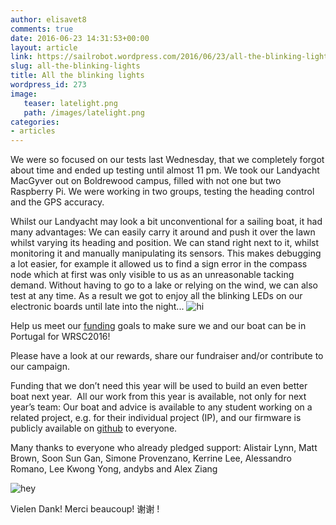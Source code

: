 ```yaml
---
author: elisavet8
comments: true
date: 2016-06-23 14:31:53+00:00
layout: article
link: https://sailrobot.wordpress.com/2016/06/23/all-the-blinking-lights/
slug: all-the-blinking-lights
title: All the blinking lights
wordpress_id: 273
image:
   teaser: latelight.png
   path: /images/latelight.png
categories:
- articles
---
```


We were so focused on our tests last Wednesday, that we completely forgot about time and ended up testing until almost 11 pm. We took our Landyacht MacGyver out on Boldrewood campus, filled with not one but two Raspberry Pi. We were working in two groups, testing the heading control and the GPS accuracy.

Whilst our Landyacht may look a bit unconventional for a sailing boat, it had many advantages: We can easily carry it around and push it over the lawn whilst varying its heading and position. We can stand right next to it, whilst monitoring it and manually manipulating its sensors. This makes debugging a lot easier, for example it allowed us to find a sign error in the compass node which at first was only visible to us as an unreasonable tacking demand. Without having to go to a lake or relying on the wind, we can also test at any time. As a result we got to enjoy all the blinking LEDs on our electronic boards until late into the night...
![hi](https://sailrobot.files.wordpress.com/2016/06/hi.jpg)

Help us meet our [funding](https://southampton.hubbub.net/p/sailrobot/dashboard/) goals to make sure we and our boat can be in Portugal for WRSC2016!

Please have a look at our rewards, share our fundraiser and/or contribute to our campaign.

Funding that we don’t need this year will be used to build an even better boat next year.  All our work from this year is available, not only for next year’s team: Our boat and advice is available to any student working on a related project, e.g. for their individual project (IP), and our firmware is publicly available on [github](https://github.com/Maritime-Robotics-Student-Society/sailing-robot) to everyone.

Many thanks to everyone who already pledged support: Alistair Lynn, Matt Brown, Soon Sun Gan, Simone Provenzano, Kerrine Lee, Alessandro Romano, Lee Kwong Yong, andybs and Alex Ziang

![hey](https://sailrobot.files.wordpress.com/2016/06/hey.jpg)

Vielen Dank! Merci beaucoup! 谢谢 !
